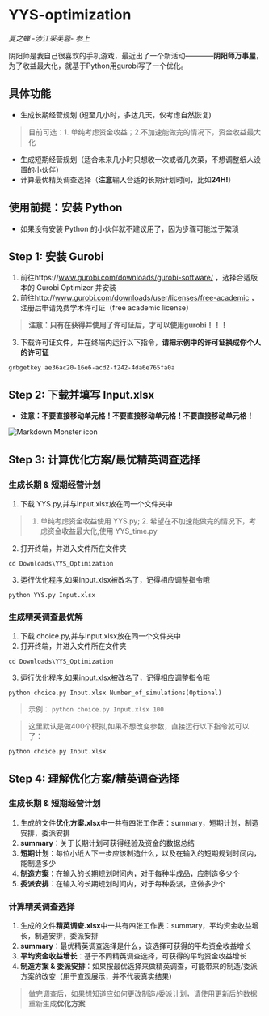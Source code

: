# YYS-optimization
_夏之蝉 -涉江采芙蓉- 参上_
 
阴阳师是我自己很喜欢的手机游戏，最近出了一个新活动————**阴阳师万事屋**，为了收益最大化，就基于Python用gurobi写了一个优化。

## 具体功能
- 生成长期经营规划 (短至几小时，多达几天，仅考虑自然恢复)
> 目前可选：1. 单纯考虑资金收益；2.不加速能做完的情况下，资金收益最大化
- 生成短期经营规划（适合未来几小时只想收一次或者几次菜，不想调整纸人设置的小伙伴）
- 计算最优精英调查选择（**注意**输入合适的长期计划时间，比如**24H!**）

## **使用前提：安装 Python** 
- 如果没有安装 Python 的小伙伴就不建议用了，因为步骤可能过于繁琐

## Step 1: 安装 Gurobi
1. 前往https://www.gurobi.com/downloads/gurobi-software/ ，选择合适版本的 Gurobi Optimizer 并安装
2. 前往http://www.gurobi.com/downloads/user/licenses/free-academic ，注册后申请免费学术许可证（free academic license）
> **注意：只有在获得并使用了许可证后，才可以使用gurobi！！！**
3. 下载许可证文件，并在终端内运行以下指令，**请把示例中的许可证换成你个人的许可证**

```grbgetkey ae36ac20-16e6-acd2-f242-4da6e765fa0a```

## Step 2: 下载并填写 Input.xlsx
- **注意：不要直接移动单元格！不要直接移动单元格！不要直接移动单元格！**

<img src="Input使用说明.png"
  alt="Markdown Monster icon"
  style="float: middle; margin-right: 10px;" />

## Step 3: 计算优化方案/最优精英调查选择
### **生成长期 & 短期经营计划**
1. 下载 YYS.py,并与Input.xlsx放在同一个文件夹中
> 1. 单纯考虑资金收益使用 YYS.py;  2. 希望在不加速能做完的情况下，考虑资金收益最大化,使用 YYS_time.py

2. 打开终端，并进入文件所在文件夹

```cd Downloads\YYS_Optimization ```

3. 运行优化程序,如果input.xlsx被改名了，记得相应调整指令哦

```python YYS.py Input.xlsx```

### **生成精英调查最优解**
1. 下载 choice.py,并与Input.xlsx放在同一个文件夹中
2. 打开终端，并进入文件所在文件夹

```cd Downloads\YYS_Optimization ```

3. 运行优化程序,如果input.xlsx被改名了，记得相应调整指令哦

```python choice.py Input.xlsx Number_of_simulations(Optional)```

> 示例： ```python choice.py Input.xlsx 100```

> 这里默认是做400个模拟,如果不想改变参数，直接运行以下指令就可以了：

```python choice.py Input.xlsx```


## Step 4: 理解优化方案/精英调查选择
### **生成长期 & 短期经营计划**
1. 生成的文件**优化方案.xlsx**中一共有四张工作表：summary，短期计划，制造安排，委派安排
2. **summary**：关于长期计划可获得经验及资金的数据总结
3. **短期计划**：每位小纸人下一步应该制造什么，以及在输入的短期规划时间内，能制造多少  
4. **制造方案**：在输入的长期规划时间内，对于每种半成品，应制造多少个
5. **委派安排**：在输入的长期规划时间内，对于每种委派，应做多少个

### **计算精英调查选择**
1. 生成的文件**精英调查.xlsx**中一共有四张工作表：summary，平均资金收益增长，制造安排，委派安排
2. **summary**：最优精英调查选择是什么，该选择可获得的平均资金收益增长
3. **平均资金收益增长**：基于不同精英调查选择，可获得的平均资金收益增长   
4. **制造方案 & 委派安排**：如果按最优选择来做精英调查，可能带来的制造/委派方案的改变（用于直观展示，并不代表真实结果）
> 做完调查后，如果想知道应如何更改制造/委派计划，请使用更新后的数据重新生成**优化方案**
